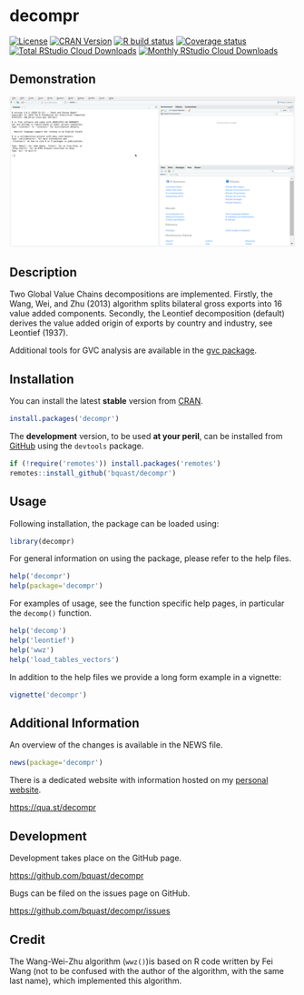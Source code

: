 decompr
=======
[![License](http://img.shields.io/badge/license-GPLv3-brightgreen.svg?style=flat)](http://www.gnu.org/licenses/gpl-3.0.html)
[![CRAN Version](http://www.r-pkg.org/badges/version/decompr)](https://cran.r-project.org/package=decompr)
[![R build status](https://github.com/bquast/decompr/workflows/R-CMD-check/badge.svg)](https://github.com/bquast/decompr/actions?workflow=R-CMD-check)
[![Coverage status](https://codecov.io/gh/bquast/decompr/branch/master/graph/badge.svg?token=eKinPv6wxA)](https://codecov.io/gh/bquast/decompr)
[![Total RStudio Cloud Downloads](http://cranlogs.r-pkg.org/badges/grand-total/decompr?color=brightgreen)](https://cran.r-project.org/package=decompr)
[![Monthly RStudio Cloud Downloads](http://cranlogs.r-pkg.org/badges/decompr?color=brightgreen)](https://cran.r-project.org/package=decompr)


Demonstration
---------------
![decompr GUI demonstration](https://github.com/bquast/R-demo-GIFs/blob/master/decompr.gif)

Description
---------------
Two Global Value Chains decompositions are implemented.
Firstly, the Wang, Wei, and Zhu (2013) algorithm splits bilateral gross exports into 16 value added components.
Secondly, the Leontief decomposition (default) derives the value added origin of exports by country and industry, see Leontief (1937).

Additional tools for GVC analysis are available in the [gvc package](https://cran.r-project.org/package=gvc).


Installation
------------
You can install the latest **stable** version from [CRAN](https://cran.r-project.org/package=decompr).

```r
install.packages('decompr')
```

The **development** version, to be used **at your peril**, can be installed from [GitHub](https://github.com/bquast/decompr) using the `devtools` package.

```r
if (!require('remotes')) install.packages('remotes')
remotes::install_github('bquast/decompr')
```


Usage
-------------

Following installation, the package can be loaded using:

```r
library(decompr)
```

For general information on using the package, please refer to the help files.

```r
help('decompr')
help(package='decompr')
```

For examples of usage, see the function specific help pages, in particular the `decomp()` function.

```r
help('decomp')
help('leontief')
help('wwz')
help('load_tables_vectors')
```

In addition to the help files we provide a long form example in a vignette:

```r
vignette('decompr')
```


Additional Information
-----------------------

An overview of the changes is available in the NEWS file.

```r
news(package='decompr')
```

There is a dedicated website with information hosted on my [personal website](https://qua.st/).

https://qua.st/decompr


Development
-------------
Development takes place on the GitHub page.

https://github.com/bquast/decompr

Bugs can be filed on the issues page on GitHub.

https://github.com/bquast/decompr/issues


Credit
---------

The Wang-Wei-Zhu algorithm (`wwz()`)is based on R code written by Fei Wang
(not to be confused with the author of the algorithm, with the same last name),
which implemented this algorithm.
